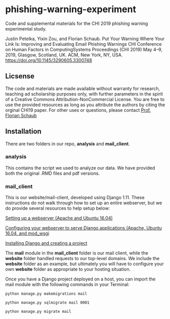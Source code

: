 # phishing-warning-experiment
Code and supplemental materials for the CHI 2019 phishing warning experimental study.

Justin Petelka, Yixin Zou, and Florian Schaub. 
Put Your Warning Where Your Link Is: Improving and Evaluating Email Phishing Warnings
CHI Conference on Human Factors in ComputingSystems Proceedings (CHI 2019)
May 4–9, 2019, Glasgow, Scotland, UK. ACM, New York, NY, USA. 
https://doi.org/10.1145/3290605.3300748

## Licsense
The code and materials are made available without warranty for research, teaching ad scholarship purposes only, with further parameters in the spirit of a Creative Commons Attribution-NonCommercial License. You are free to use the provided resources as long as you attribute the authors by citing the orginal CHI19 paper. For other uses or questions, please contact [Prof. Florian Schaub](https://www.si.umich.edu/people/florian-schaub)

## Installation
There are two folders in our repo, **analysis** and **mail_client**. 

### analysis
This contains the script we used to analyze our data. We have provided both the original .RMD files and pdf versions.

### mail_client
This is our website/mail-client, developed using Django 1.11. These instructions do not walk through how to set up an entire webserver, but we do provide several resources to help setup below:

[Setting up a webserver (Apache and Ubuntu 16.04)](https://www.digitalocean.com/community/tutorials/how-to-set-up-apache-virtual-hosts-on-ubuntu-16-04)

[Configuring your webserver to serve Django applications (Apache, Ubuntu 16.04, and mod_wsgi](https://www.digitalocean.com/community/tutorials/how-to-serve-django-applications-with-apache-and-mod_wsgi-on-ubuntu-16-04)


[Installing Django and creating a project](https://docs.djangoproject.com/en/1.11/intro/tutorial01/)

 The **mail** module in the **mail_client** folder is our mail client, while the **website** folder handled requests to our top-level domains. We include the **website** folder as an example, but ultimately you will have to configure your own **website** folder as appropriate to your hosting situation.
 
Once you have a Django project deployed on a host, you can import the mail module with the following commands in your Terminal:

`python manage.py makemigrations mail`

`python manage.py sqlmigrate mail 0001`

`python manage.py migrate mail`
